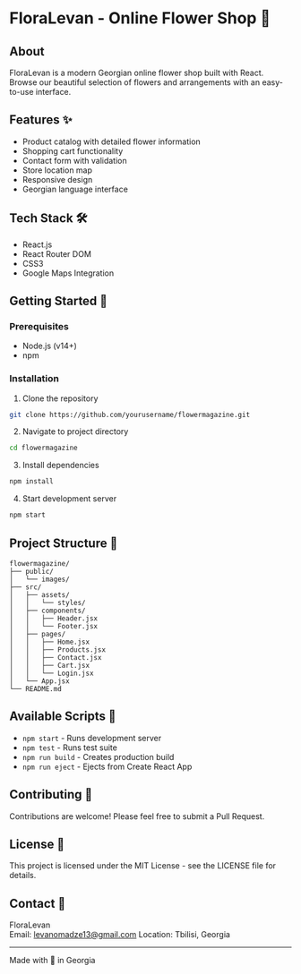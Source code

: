 # FloraLevan - Online Flower Shop 🌸

## About

FloraLevan is a modern Georgian online flower shop built with React. Browse our beautiful selection of flowers and arrangements with an easy-to-use interface.

## Features ✨

- Product catalog with detailed flower information
- Shopping cart functionality
- Contact form with validation
- Store location map
- Responsive design
- Georgian language interface

## Tech Stack 🛠

- React.js
- React Router DOM
- CSS3
- Google Maps Integration

## Getting Started 🚀

### Prerequisites

- Node.js (v14+)
- npm

### Installation

1. Clone the repository

```bash
git clone https://github.com/yourusername/flowermagazine.git
```

2. Navigate to project directory

```bash
cd flowermagazine
```

3. Install dependencies

```bash
npm install
```

4. Start development server

```bash
npm start
```

## Project Structure 📁

```
flowermagazine/
├── public/
│   └── images/
├── src/
│   ├── assets/
│   │   └── styles/
│   ├── components/
│   │   ├── Header.jsx
│   │   └── Footer.jsx
│   ├── pages/
│   │   ├── Home.jsx
│   │   ├── Products.jsx
│   │   ├── Contact.jsx
│   │   ├── Cart.jsx
│   │   └── Login.jsx
│   └── App.jsx
└── README.md
```

## Available Scripts 📝

- `npm start` - Runs development server
- `npm test` - Runs test suite
- `npm run build` - Creates production build
- `npm run eject` - Ejects from Create React App

## Contributing 🤝

Contributions are welcome! Please feel free to submit a Pull Request.

## License 📄

This project is licensed under the MIT License - see the LICENSE file for details.

## Contact 📧

FloraLevan  
Email: levanomadze13@gmail.com
Location: Tbilisi, Georgia

---

Made with 💝 in Georgia
